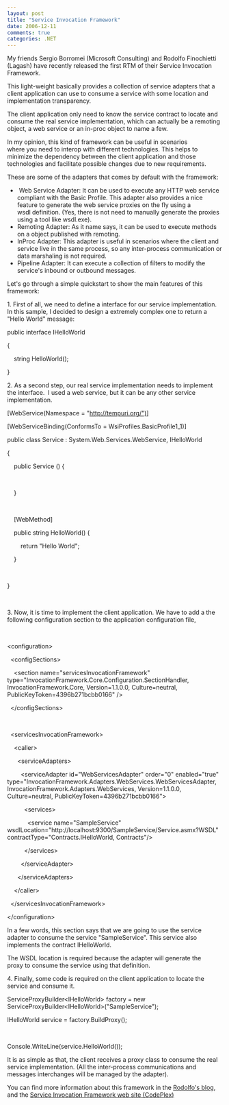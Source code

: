 ```yaml
---
layout: post
title: "Service Invocation Framework"
date: 2006-12-11
comments: true
categories: .NET
---
```


My friends Sergio Borromei (Microsoft Consulting) and Rodolfo
Finochietti (Lagash) have recently released the first RTM of their
Service Invocation Framework.

This light-weight basically provides a collection of service adapters
that a client application can use to consume a service with some
location and implementation transparency.

The client application only need to know the service contract to locate
and consume the real service implementation, which can actually be a
remoting object, a web service or an in-proc object to name a few.

In my opinion, this kind of framework can be useful in scenarios
where you need to interop with different technologies. This helps to
minimize the dependency between the client application and those
technologies and facilitate possible changes due to new requirements. 

These are some of the adapters that comes by default with the framework:

-    Web Service Adapter: It can be used to execute any HTTP web service
    compliant with the Basic Profile. This adapter also provides a nice
    feature to generate the web service proxies on the fly using a
    wsdl definition. (Yes, there is not need to manually generate
    the proxies using a tool like wsdl.exe).
-   Remoting Adapter: As it name says, it can be used to execute methods
    on a object published with remoting.
-   InProc Adapter: This adapter is useful in scenarios where the client
    and service live in the same process, so any inter-process
    communication or data marshaling is not required.
-   Pipeline Adapter: It can execute a collection of filters to modify
    the service's inbound or outbound messages.

Let's go through a simple quickstart to show the main features of this
framework:

​1. First of all, we need to define a interface for our service
implementation. In this sample, I decided to design a extremely complex
one to return a "Hello World" message:

public interface IHelloWorld

{

    string HelloWorld();

}

​2. As a second step, our real service implementation needs to implement
the interface.  I used a web service, but it can be any other service
implementation.

[WebService(Namespace = "http://tempuri.org/")]

[WebServiceBinding(ConformsTo = WsiProfiles.BasicProfile1\_1)]

public class Service : System.Web.Services.WebService, IHelloWorld

{

    public Service () {

 

    }

 

    [WebMethod]

    public string HelloWorld() {

        return "Hello World";

    }

 

}

 

​3. Now, it is time to implement the client application. We have to add
a the following configuration section to the application configuration
file,

 

\<configuration\>

  \<configSections\>

    \<section name="servicesInvocationFramework"
type="InvocationFramework.Core.Configuration.SectionHandler,
InvocationFramework.Core, Version=1.1.0.0, Culture=neutral,
PublicKeyToken=4396b271bcbb0166" /\>

  \</configSections\>

 

  \<servicesInvocationFramework\>

    \<caller\>

      \<serviceAdapters\>

        \<serviceAdapter id="WebServicesAdapter" order="0"
enabled="true"
type="InvocationFramework.Adapters.WebServices.WebServicesAdapter,
InvocationFramework.Adapters.WebServices, Version=1.1.0.0,
Culture=neutral, PublicKeyToken=4396b271bcbb0166"\>

          \<services\>

            \<service name="SampleService"
wsdlLocation="http://localhost:9300/SampleService/Service.asmx?WSDL"
contractType="Contracts.IHelloWorld, Contracts"/\>

          \</services\>

        \</serviceAdapter\>

      \</serviceAdapters\>

    \</caller\>

  \</servicesInvocationFramework\>

\</configuration\>

In a few words, this section says that we are going to use the service
adapter to consume the service "SampleService". This service also
implements the contract IHelloWorld.

The WSDL location is required because the adapter will generate the
proxy to consume the service using that definition.

​4. Finally, some code is required on the client application to locate
the service and consume it.

ServiceProxyBuilder\<IHelloWorld\> factory = new
ServiceProxyBuilder\<IHelloWorld\>("SampleService");

IHelloWorld service = factory.BuildProxy();

 

Console.WriteLine(service.HelloWorld());

It is as simple as that, the client receives a proxy class to consume
the real service implementation. (All the inter-process communications
and messages interchanges will be managed by the adapter).

You can find more information about this framework in the [Rodolfo's
blog](http://weblogs.shockbyte.com.ar/rodolfof/archive/2006/12/08/10650.aspx),
and the [Service Invocation Framework web site
(CodePlex)](http://www.codeplex.com/SIF)

